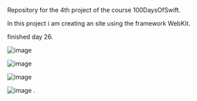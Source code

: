 Repository for the 4th project of the course 100DaysOfSwift. 

In this project i am creating an site using the framework WebKit.

finished day 26. 

![image](https://user-images.githubusercontent.com/122572631/236630500-a9a2a05f-82f2-4b6e-8b13-a523a89ab76c.png)


![image](https://user-images.githubusercontent.com/122572631/236630520-45d71ac9-87bc-4978-ad10-2eb2f747a76a.png)


![image](https://user-images.githubusercontent.com/122572631/236630536-4a711d5c-2b78-4795-885d-6fcf2ec5c1b1.png)


![image](https://user-images.githubusercontent.com/122572631/236630562-b8c9e7c4-4a96-476c-bedf-5f9551b1e775.png)
.
